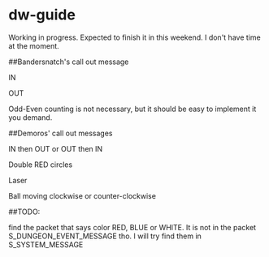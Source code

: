 # dw-guide

Working in progress. Expected to finish it in this weekend. I don't have time at the moment.


##Bandersnatch's call out message

IN

OUT

Odd-Even counting is not necessary, but it should be easy to implement it you demand.


##Demoros' call out messages

IN then OUT or OUT then IN

Double RED circles

Laser

Ball moving clockwise or counter-clockwise


##TODO:

find the packet that says color RED, BLUE or WHITE. It is not in the packet S_DUNGEON_EVENT_MESSAGE tho. I will try find them in S_SYSTEM_MESSAGE
